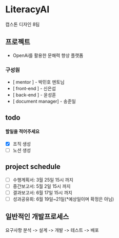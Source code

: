 # LiteracyAI
캡스톤 디자인 8팀

## 프로젝트
  * OpenAi를 활용한 문해력 향상 플랫폼

### 구성원
* [ mentor ] - 박민호 멘토님
* [ front-end ] - 신은섭
* [ back-end ] -  윤성훈
* [ document manager] -  송준일

 
## todo 
#### 할일을 적어주세요
- [x] 조직 생성  
- [ ] 노션 생성

## project schedule
- [ ] 수행계획서: 3월 25일 15시 까지
- [ ] 중간보고서: 5월 2일 15시 까지
- [ ] 결과보고서: 6월 17일 15시 까지
- [ ] 성과공유회: 6월 19일~21일(*예상일이며 확정은 아님)

## 일반적인 개발프로세스

요구사항 분석 -> 설계 -> 개발 -> 테스트 -> 배포

